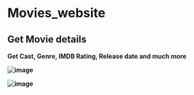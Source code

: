 # Movies_website
## Get Movie details
<b>Get Cast, Genre, IMDB Rating, Release date and much more<b>

![image](https://user-images.githubusercontent.com/79619620/204108197-07543ac4-3681-41c4-ad76-cb62cdd030dd.png)
  
![image](https://user-images.githubusercontent.com/79619620/204108226-6cdb8fa9-9478-401a-afa0-7579fb20f2a1.png)


